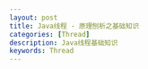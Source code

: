 ```yaml
---
layout: post
title: Java线程 - 原理刨析之基础知识
categories: [Thread]
description: Java线程基础知识
keywords: Thread
---
```



